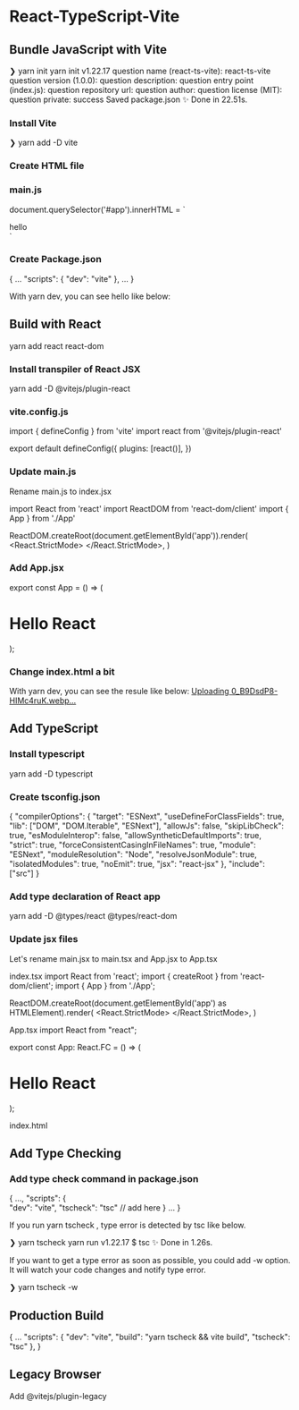 # React-TypeScript-Vite

## Bundle JavaScript with Vite

❯ yarn init
yarn init v1.22.17
question name (react-ts-vite): react-ts-vite
question version (1.0.0):
question description:
question entry point (index.js):
question repository url:
question author:
question license (MIT):
question private:
success Saved package.json
✨  Done in 22.51s.


### Install Vite

❯ yarn add -D vite

### Create HTML file

<!DOCTYPE html>
<html lang="en">
  <head>
    <meta charset="UTF-8" />
    <meta name="viewport" content="width=device-width, initial-scale=1.0" />
    <title>React-TS-Vite</title>
  </head>
  <body>
    <div id="app"></div>
    <script type="module" src="/main.js"></script>
  </body>
</html>

### main.js

document.querySelector('#app').innerHTML = `
  <div>
    hello
  </div>
`

### Create Package.json

{
  ...
  "scripts": {
    "dev": "vite"
  },
  ...
}

With yarn dev, you can see hello like below:

## Build with React

yarn add react react-dom

### Install transpiler of React JSX

yarn add -D @vitejs/plugin-react

### vite.config.js

import { defineConfig } from 'vite'
import react from '@vitejs/plugin-react'

export default defineConfig({
  plugins: [react()],
})

### Update main.js

Rename main.js to index.jsx

import React from 'react'
import ReactDOM from 'react-dom/client'
import { App } from './App'

ReactDOM.createRoot(document.getElementById('app')).render(
  <React.StrictMode>
    <App />
  </React.StrictMode>,
)

### Add App.jsx

export const App = () => (
    <h1>Hello React</h1>
);

### Change index.html a bit

<!DOCTYPE html>
<html lang="en">
  <head>
    <meta charset="UTF-8" />
    <meta name="viewport" content="width=device-width, initial-scale=1.0" />
    <title>React-TS-Vite</title>
  </head>
  <body>
    <div id="app"></div>
    <script type="module" src="src/index.jsx"></script>  <!-- CHANGE HERE -->
  </body>
</html>

With yarn dev, you can see the resule like below:
[Uploading 0_B9DsdP8-HIMc4ruK.webp…]()

## Add TypeScript

### Install typescript

yarn add -D typescript

### Create tsconfig.json

{
  "compilerOptions": {
    "target": "ESNext",
    "useDefineForClassFields": true,
    "lib": ["DOM", "DOM.Iterable", "ESNext"],
    "allowJs": false,
    "skipLibCheck": true,
    "esModuleInterop": false,
    "allowSyntheticDefaultImports": true,
    "strict": true,
    "forceConsistentCasingInFileNames": true,
    "module": "ESNext",
    "moduleResolution": "Node",
    "resolveJsonModule": true,
    "isolatedModules": true,
    "noEmit": true,
    "jsx": "react-jsx"
  },
  "include": ["src"]
}

### Add type declaration of React app

yarn add -D @types/react @types/react-dom

### Update jsx files

Let's rename main.jsx to main.tsx and App.jsx to App.tsx

index.tsx
import React from 'react';
import { createRoot } from 'react-dom/client';
import { App } from './App';

ReactDOM.createRoot(document.getElementById('app') as HTMLElement).render(
  <React.StrictMode>
    <App />
  </React.StrictMode>,
)

App.tsx
import React from "react";

export const App: React.FC = () => (
    <h1>Hello React</h1>
);

index.html
<!DOCTYPE html>
<html lang="en">
  <head>
    <meta charset="UTF-8" />
    <meta name="viewport" content="width=device-width, initial-scale=1.0" />
    <title>React-TS-Vite</title>
  </head>
  <body>
    <div id="app"></div>
    <script type="module" src="src/main.tsx"></script> <!-- CHANGE HERE -->
  </body>
</html>

## Add Type Checking

### Add type check command in package.json

{
  ...,
  "scripts": {    
    "dev": "vite",
    "tscheck": "tsc" // add here
  }
  ...
}

If you run yarn tscheck , type error is detected by tsc like below.

❯ yarn tscheck
yarn run v1.22.17
$ tsc
✨  Done in 1.26s.

If you want to get a type error as soon as possible, you could add -w option. It will watch your code changes and notify type error.

❯ yarn tscheck -w

## Production Build

{
  ...
  "scripts": {
    "dev": "vite",
    "build": "yarn tscheck && vite build",
    "tscheck": "tsc"
  },
}

## Legacy Browser

Add @vitejs/plugin-legacy
